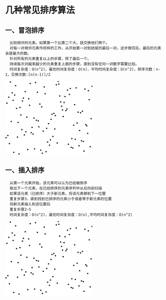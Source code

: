 # 几种常见排序算法
## 一、冒泡排序
      比较相邻的元素。如果第一个比第二个大，就交换他们两个。
      对每一对相邻元素作同样的工作，从开始第一对到结尾的最后一对。这步做完后，最后的元素会是最大的数。
      针对所有的元素重复以上的步骤，除了最后一个。
      持续每次对越来越少的元素重复上面的步骤，直到没有任何一对数字需要比较。
      时间复杂度：O(n^2)，最优时间复杂度：O(n)，平均时间复杂度：O(n^2)，排序次数：n-1，交换次数:[n(n-1)]/2
![img](https://github.com/BusyCowboys/SortDemo/blob/master/%E5%86%92%E6%B3%A1%E6%8E%92%E5%BA%8F.gif)

## 一、插入排序
      从第一个元素开始，该元素可以认为已经被排序
      取出下一个元素，在已经排序的元素序列中从后向前扫描
      如果该元素（已排序）大于新元素，将该元素移到下一位置
      重复步骤3，直到找到已排序的元素小于或者等于新元素的位置
      将新元素插入到该位置后
      重复步骤2~5
      时间复杂度：O(n^2)，最优时间复杂度：O(n),平均时间复杂度：O(n^2)
![img](https://github.com/BusyCowboys/SortDemo/blob/master/%E5%86%92%E6%B3%A1%E6%8E%92%E5%BA%8F.gif)
